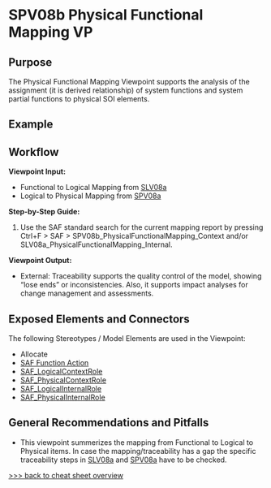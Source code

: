 # SPV08b Physical Functional Mapping VP

## Purpose
The Physical Functional Mapping Viewpoint supports the analysis of the assignment (it is derived relationship) of system functions and system partial functions to physical SOI elements.

## Example

## Workflow
**Viewpoint Input:**
* Functional to Logical Mapping from [SLV08a](Logical-Functional-Mapping-Viewpoint.md)
* Logical to Physical Mapping from [SPV08a](Physical-Logical-Mapping-Viewpoint.md)

**Step-by-Step Guide:**
1.	Use the SAF standard search for the current mapping report by pressing Ctrl+F > SAF > SPV08b_PhysicalFunctionalMapping_Context and/or SLV08a_PhysicalFunctionalMapping_Internal.	

**Viewpoint Output:**
* External: Traceability supports the quality control of the model, showing “lose ends” or inconsistencies. Also, it supports impact analyses for change management and assessments.

## Exposed Elements and Connectors
The following Stereotypes / Model Elements are used in the Viewpoint:
* Allocate
* [SAF Function Action](https://saf.gfse.org/userdoc/stereotypes.html#saf_functionaction)
* [SAF_LogicalContextRole](https://saf.gfse.org/userdoc/stereotypes.html#saf_logicalcontextrole)
* [SAF_PhysicalContextRole](https://saf.gfse.org/userdoc/stereotypes.html#saf_physicalcontextrole)
* [SAF_LogicalInternalRole](https://saf.gfse.org/userdoc/stereotypes.html#saf_logicalinternalrole)
* [SAF_PhysicalInternalRole](https://saf.gfse.org/userdoc/stereotypes.html#saf_physicalinternalrole)
  
## General Recommendations and Pitfalls
* This viewpoint summerizes the mapping from Functional to Logical to Physical items. In case the mapping/traceability has a gap the specific traceability steps in [SLV08a](Logical-Functional-Mapping-Viewpoint.md) and [SPV08a](Physical-Logical-Mapping-Viewpoint.md) have to be checked.

[>>> back to cheat sheet overview](../CheatSheet.md)
